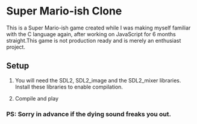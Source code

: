 # Super Mario-ish Clone

This is a Super Mario-ish game created while I was making myself familiar with the C language again, after working on JavaScript for 6 months straight.This game is not production ready and is merely an enthusiast project.
## Setup
1. You will need the SDL2, SDL2_image and the SDL2_mixer libraries. Install these libraries to enable compilation.

2. Compile and play

### PS: Sorry in advance if the dying sound freaks you out.
